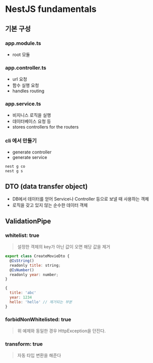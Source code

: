 # NestJS fundamentals

## 기본 구성

### app.module.ts

- root 모듈

### app.controller.ts

- url 요청
- 함수 실행 요청
- handles routing

### app.service.ts

- 비지니스 로직을 실행
- 데이터베이스 요청 등
- stores controllers for the routers

### cli 에서 만들기

- generate controller
- generate service

```bash
nest g co
nest g s
```

## DTO (data transfer object)

- DB에서 데이터를 얻어 Service나 Controller 등으로 보낼 때 사용하는 객체
- 로직을 갖고 있지 않는 순수한 데이터 객체

## ValidationPipe

### whitelist: true

> 설정한 객체의 key가 아닌 값이 오면 해당 값을 제거

```js
export class CreateMovieDto {
  @IsString()
  readonly title: string;
  @IsNumber()
  readonly year: number;
}

{
  title: 'abc'
  year: 1234
  hello: 'hello' // 제거되는 부분
}
```

### forbidNonWhitelisted: true

> 위 예제와 동일한 경우 HttpException을 던진다.

### transform: true

> 자동 타입 변환을 해준다
